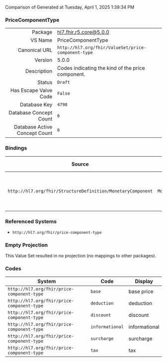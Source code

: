 Comparison of 
Generated at Tuesday, April 1, 2025 1:39:34 PM

### PriceComponentType

|      |     |
| ---: | --- |
| Package | hl7.fhir.r5.core@5.0.0 |
| VS Name | PriceComponentType |
| Canonical URL | `http://hl7.org/fhir/ValueSet/price-component-type` |
| Version | 5.0.0 |
| Description | Codes indicating the kind of the price component. |
| Status | `Draft` |
| Has Escape Valve Code | `False` |
| Database Key | `4798` |
| Database Concept Count | `6` |
| Database Active Concept Count | `6` |
### Bindings

| Source | Element | Binding | Strength | Element Short |
| ------ | ------- | ------- | -------- | ------------- |
| `http://hl7.org/fhir/StructureDefinition/MonetaryComponent` | `MonetaryComponent.type` | `http://hl7.org/fhir/ValueSet/price-component-type\|5.0.0` | `Required` | base \| surcharge \| deduction \| discount \| tax \| informational |

### Referenced Systems

* `http://hl7.org/fhir/price-component-type`
### Empty Projection

This Value Set resulted in no projection (no mappings to other packages).

### Codes

| System | Code | Display |
| ------ | ---- | ------- |
| `http://hl7.org/fhir/price-component-type` | `base` | base price |
| `http://hl7.org/fhir/price-component-type` | `deduction` | deduction |
| `http://hl7.org/fhir/price-component-type` | `discount` | discount |
| `http://hl7.org/fhir/price-component-type` | `informational` | informational |
| `http://hl7.org/fhir/price-component-type` | `surcharge` | surcharge |
| `http://hl7.org/fhir/price-component-type` | `tax` | tax |
